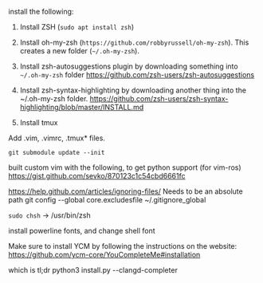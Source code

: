 install the following:

1. Install ZSH (`sudo apt install zsh`)
1. Install oh-my-zsh (`https://github.com/robbyrussell/oh-my-zsh`). This creates
a new folder (`~/.oh-my-zsh`).
1. Install zsh-autosuggestions plugin by downloading something into
`~/.oh-my-zsh` folder
    https://github.com/zsh-users/zsh-autosuggestions
1. Install zsh-syntax-highlighting by downloading another thing into the
~/.oh-my-zsh folder.
    https://github.com/zsh-users/zsh-syntax-highlighting/blob/master/INSTALL.md


1. Install tmux

Add .vim, .vimrc, .tmux* files.

`git submodule update --init`

built custom vim with the following, to get python support (for vim-ros)
https://gist.github.com/sevko/870123c1c54cbd6661fc

https://help.github.com/articles/ignoring-files/
Needs to be an absolute path
git config --global core.excludesfile ~/.gitignore_global

`sudo chsh` -> /usr/bin/zsh

install powerline fonts, and change shell font

Make sure to install YCM by following the instructions on the website: https://github.com/ycm-core/YouCompleteMe#installation

which is tl;dr python3 install.py --clangd-completer
